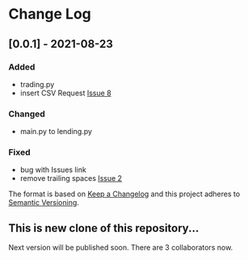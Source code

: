 
# Change Log

## [0.0.1] - 2021-08-23
 
### Added
   - trading.py
   - insert CSV Request [Issue 8](https://github.com/woehrer12/LendingBot/issues/8)
### Changed
   - main.py to lending.py
### Fixed
   - bug with Issues link
   - remove trailing spaces [Issue 2](https://github.com/woehrer12/LendingBot/issues/2)

The format is based on [Keep a Changelog](http://keepachangelog.com/)
and this project adheres to [Semantic Versioning](http://semver.org/).

## This is new clone of this repository...
Next version will be published soon.
There are 3 collaborators now.